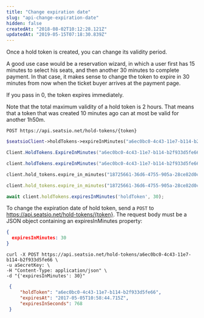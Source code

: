 ```yaml
---
title: "Change expiration date"
slug: "api-change-expiration-date"
hidden: false
createdAt: "2018-08-02T10:12:28.121Z"
updatedAt: "2019-05-15T07:18:30.839Z"
---
```

Once a hold token is created, you can change its validity period. 

A good use case would be a reservation wizard, in which a user first has 15 minutes to select his seats, and then another 30 minutes to complete payment. In that case, it makes sense to change the token to expire in 30 minutes from now when the ticket buyer arrives at the payment page. 

If you pass in 0, the token expires immediately.

Note that the total maximum validity of a hold token is 2 hours. That means that a token that was created 10 minutes ago can at most be valid for another 1h50m.

```text
POST https://api.seatsio.net/hold-tokens/{token}
```
```php
$seatsioClient->holdTokens->expireInMinutes("a6ec0bc0-4c43-11e7-b114-b2f933d5fe66", 30);
```
```csharp
Client.HoldTokens.ExpireInMinutes("a6ec0bc0-4c43-11e7-b114-b2f933d5fe66", 30);
```
```java
client.holdTokens.expireInMinutes("a6ec0bc0-4c43-11e7-b114-b2f933d5fe66", 30);
```
```python
client.hold_tokens.expire_in_minutes("18725661-36d6-4755-905a-28ce82d0c2d5", 30)
```
```ruby
client.hold_tokens.expire_in_minutes("18725661-36d6-4755-905a-28ce82d0c2d5", 30)

```
```javascript
await client.holdTokens.expiresInMinutes('holdToken', 30);
```

To change the expiration date of hold token, send a `POST` to https://api.seatsio.net/hold-tokens/{token}. The request body must be a JSON object containing an expiresInMinutes property:
```json
{
  expiresInMinutes: 30
}
```

```curl
curl -X POST https://api.seatsio.net/hold-tokens/a6ec0bc0-4c43-11e7-b114-b2f933d5fe66 \
-u aSecretKey: \
-H "Content-Type: application/json" \
-d "{'expiresInMinutes': 30}"
```

```json
 {    
     "holdToken": "a6ec0bc0-4c43-11e7-b114-b2f933d5fe66",
     "expiresAt": "2017-05-05T10:58:44.715Z",
     "expiresInSeconds": 768
 }
```
